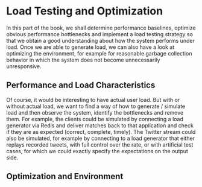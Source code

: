 # Load Testing and Optimization

In this part of the book, we shall determine performance baselines, optimize obvious performance bottlenecks and implement a load testing strategy so that we obtain a good understanding about how the system performs under load. Once we are able to generate load, we can also have a look at optimizing the environment, for example for reasonable garbage collection behavior in which the system does not become unnecessarily unresponsive.


## Performance and Load Characteristics

Of course, it would be interesting to have actual user load. But with or without actual load, we want to find a way of how to generate / simulate load and then observe the system, identify the bottlenecks and remove them. For example, the clients could be simulated by connecting a load generator via Redis and deliver matches back to that application and check if they are as expected (correct, complete, timely). The Twitter stream could also be simulated, for example by connecting to a load generator that either replays recorded tweets, with full control over the rate, or with artificial test cases, for which we could exactly specify the expectations on the output side.


## Optimization and Environment
